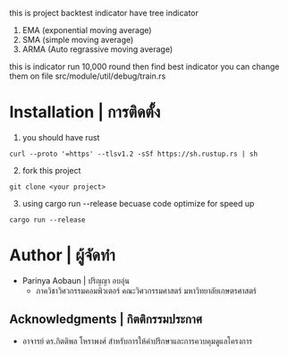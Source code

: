 this is project backtest indicator
have tree indicator
1. EMA (exponential moving average)
2. SMA (simple moving average)
3. ARMA (Auto regrassive moving average)

this is indicator run 10,000 round then find best indicator you can change them on file src/module/util/debug/train.rs

# Installation | การติดตั้ง
1. you should have rust
```
curl --proto '=https' --tlsv1.2 -sSf https://sh.rustup.rs | sh
```

2. fork this project
```
git clone <your project>
```

3. using cargo run --release becuase code optimize for speed up
```
cargo run --release
```

# Author | ผู้จัดทำ

- Parinya Aobaun | ปริญญา อบอุ่น
  - ภาควิชาวิศวกรรมคอมพิวเตอร์ คณะวิศวกรรมศาสตร์ มหาวิทยาลัยเกษตรศาสตร์

## Acknowledgments | กิตติกรรมประกาศ
- อาจารย์ ดร.กิตติพล โหราพงศ์ สำหรับการให้คำปรึกษาและการควบคุมดูแลโครงการ
#
